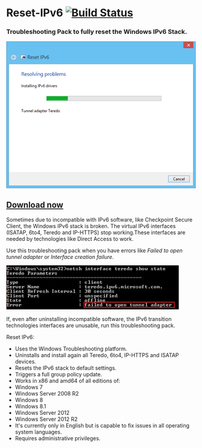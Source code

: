 Reset-IPv6 [![Build Status](https://ci.appveyor.com/api/projects/status/github/Tulpep/Reset-IPv6)](https://ci.appveyor.com/project/tulpep/Reset-IPv6)
==========

### Troubleshooting Pack to fully reset the Windows IPv6 Stack.

![Screenshot](ProjectDescription/Scheenshot.png)

## [Download now](https://github.com/Tulpep/Reset-IPv6/releases/latest)

Sometimes due to incompatible with IPv6 software, like Checkpoint Secure Client, the Windows IPv6 stack is broken. The virtual IPv6 interfaces (ISATAP, 6to4, Teredo and IP-HTTPS) stop working.These interfaces are needed by technologies like Direct Access to work.

Use this troubleshooting pack when you have errors like *Failed to open tunnel adapter* or *Interface creation failure*.

![Failed to open tunnel adapter](ProjectDescription/ErrorTeredo.png)

If, even after uninstalling incompatible software, the IPv6 transition technologies interfaces are unusable, run this troubleshooting pack.

Reset IPv6:
* Uses the Windows Troubleshooting platform.
* Uninstalls and install again all Teredo, 6to4, IP-HTTPS and ISATAP devices.
* Resets the IPv6 stack to default settings.
* Triggers a full group policy update.
* Works in x86 and amd64 of all editions of:
 * Windows 7
 * Windows Server 2008 R2
 * Windows 8
 * Windows 8.1
 * Windows Server 2012
 * Windows Server 2012 R2
* It's currently only in English but is capable to fix issues in all operating system languages.
* Requires administrative privileges.
